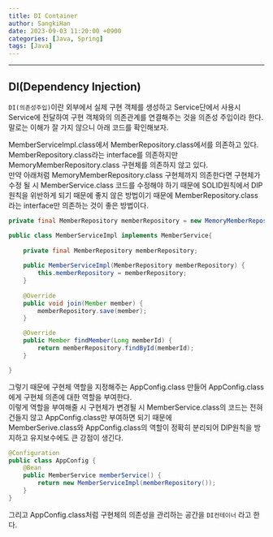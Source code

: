 ```yaml
---
title: DI Container
author: SangkiHan
date: 2023-09-03 11:20:00 +0900
categories: [Java, Spring]
tags: [Java]
---
```

------------

## DI(Dependency Injection)
```DI(의존성주입)```이란 외부에서 실제 구현 객체를 생성하고 Service단에서 사용시 Service에 전달하여 구현 객체와의 의존관계를 연결해주는 것을 의존성 주입이라 한다.  
말로는 이해가 잘 가지 않으니 아래 코드를 확인해보자.  
  
MemberServiceImpl.class에서 MemberRepository.class에서를 의존하고 있다. MemberRepository.class라는 interface를 의존하지만 MemoryMemberRepository.class 구현체를 의존하지 않고 있다.  
만약 아래처럼 MemoryMemberRepository.class 구현체까지 의존한다면 구현체가 수정 될 시 MemberService.class 코드를 수정해야 하기 때문에 SOLID원칙에서 DIP원칙을 위반하게 되기 때문에 좋지 않은 방법이기 때문에 MemberRepository.class라는 interface만 의존하는 것이 좋은 방법이다.  

``` java
private final MemberRepository memberRepository = new MemoryMemberRepository();
```

``` java
public class MemberServiceImpl implements MemberService{
	
	private final MemberRepository memberRepository;
	
	public MemberServiceImpl(MemberRepository memberRepository) {
		this.memberRepository = memberRepository;
	}
	
	@Override
	public void join(Member member) {
		memberRepository.save(member);
	}

	@Override
	public Member findMember(Long memberId) {
		return memberRepository.findById(memberId);
	}

}
```

그렇기 때문에 구현체 역할을 지정해주는 AppConfig.class 만들어 AppConfig.class에게 구현체 의존에 대한 역할을 부여한다.  
이렇게 역할을 부여해줄 시 구현체가 변경될 시 MemberService.class의 코드는 전혀 건들지 않고 AppConfig.class만 부여하면 되기 때문에  
MemberSerive.class와 AppConfig.class의 역할이 정확히 분리되어 DIP원칙을 방지하고 유지보수에도 큰 강점이 생긴다.
``` java
@Configuration
public class AppConfig {
	@Bean
	public MemberService memberService() {
		return new MemberServiceImpl(memberRepository());
	}
}
```

그리고 AppConfig.class처럼 구현체의 의존성을 관리하는 공간을 ```DI컨테이너``` 라고 한다.